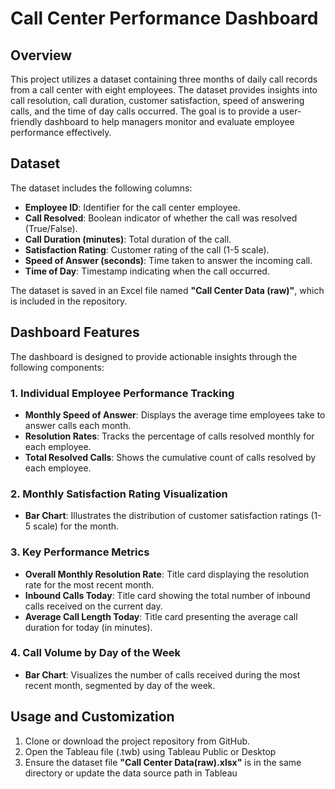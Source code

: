 # Call Center Performance Dashboard

## Overview
This project utilizes a dataset containing three months of daily call records from a call center with eight employees. The dataset provides insights into call resolution, call duration, customer satisfaction, speed of answering calls, and the time of day calls occurred. The goal is to provide a user-friendly dashboard to help managers monitor and evaluate employee performance effectively.

## Dataset
The dataset includes the following columns:
- **Employee ID**: Identifier for the call center employee.
- **Call Resolved**: Boolean indicator of whether the call was resolved (True/False).
- **Call Duration (minutes)**: Total duration of the call.
- **Satisfaction Rating**: Customer rating of the call (1-5 scale).
- **Speed of Answer (seconds)**: Time taken to answer the incoming call.
- **Time of Day**: Timestamp indicating when the call occurred.

The dataset is saved in an Excel file named **"Call Center Data (raw)"**, which is included in the repository.

## Dashboard Features
The dashboard is designed to provide actionable insights through the following components:

### 1. Individual Employee Performance Tracking
- **Monthly Speed of Answer**: Displays the average time employees take to answer calls each month.
- **Resolution Rates**: Tracks the percentage of calls resolved monthly for each employee.
- **Total Resolved Calls**: Shows the cumulative count of calls resolved by each employee.

### 2. Monthly Satisfaction Rating Visualization
- **Bar Chart**: Illustrates the distribution of customer satisfaction ratings (1-5 scale) for the month.

### 3. Key Performance Metrics
- **Overall Monthly Resolution Rate**: Title card displaying the resolution rate for the most recent month.
- **Inbound Calls Today**: Title card showing the total number of inbound calls received on the current day.
- **Average Call Length Today**: Title card presenting the average call duration for today (in minutes).

### 4. Call Volume by Day of the Week
- **Bar Chart**: Visualizes the number of calls received during the most recent month, segmented by day of the week.


## Usage and Customization
1. Clone or download the project repository from GitHub.
2. Open the Tableau file (.twb) using Tableau Public or Desktop
3. Ensure the dataset file **"Call Center Data(raw).xlsx"** is in the same directory or update the data source path in Tableau

